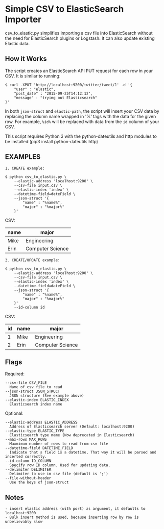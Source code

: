 # Simple CSV to ElasticSearch Importer

csv_to_elastic.py simplifies importing a csv file into ElasticSearch without the need for ElasticSearch plugins or Logstash.
It can also update existing Elastic data.

## How it Works

The script creates an ElasticSearch API PUT request for 
each row in your CSV. It is similar to running:

    $ curl -XPUT 'http://localhost:9200/twitter/tweet/1' -d '{
        "user" : "elastic",
        "post_date" : "2015-09-25T14:12:12",
        "message" : "trying out Elasticsearch"
    }'

In both `json-struct` and `elastic-path`, the script will
insert your CSV data by replacing the column name wrapped in '%'
tags with the data for the given row. For example, `%id%` will be 
replaced with data from the `id` column of your CSV.

This script requires Python 3 with the python-dateutils and http modules to be installed (pip3 install python-dateutils http)

## EXAMPLES
    1. CREATE example:

    $ python csv_to_elastic.py \
        --elastic-address 'localhost:9200' \
        --csv-file input.csv \
        --elastic-index 'index' \
        --datetime-field=dateField \
        --json-struct '{
            "name" : "%name%",
            "major" : "%major%"
        }'

CSV:

|  name  |      major       |
|--------|------------------|
|  Mike  |   Engineering    |
|  Erin  | Computer Science |


    2. CREATE/UPDATE example:

    $ python csv_to_elastic.py \
        --elastic-address 'localhost:9200' \
        --csv-file input.csv \
        --elastic-index 'index' \
        --datetime-field=dateField \
        --json-struct '{
            "name" : "%name%",
            "major" : "%major%"
        }'
        --id-column id
CSV:

|  id  |  name  |      major       |
|------|--------|------------------|
|   1  |  Mike  |   Engineering    |
|   2  |  Erin  | Computer Science |

## Flags
Required:
```
--csv-file CSV_FILE
  Name of csv file to read
--json-struct JSON_STRUCT
  JSON structure (See example above)
--elastic-index ELASTIC_INDEX
  Elasticsearch index name
```
  Optional:
  ```
  --elastic-address ELASTIC_ADDRESS
    Address of Elasticsearch server (Default: localhost:9200)
  --elastic-type ELASTIC_TYPE
    Elasticsearch type name (Now deprecated in Elasticsearch)
  --max-rows MAX_ROWS
    Maxmimum number of rows to read from csv file
  --datetime-field DATETIME_FIELD
    Indicate that a field is a datetime. That way it will be parsed and incerted correctly.
  --id-column ID_COLUMN
    Specify row ID column. Used for updating data. 
  --delimiter DELIMITER
    Delimiter to use in csv file (default is ';')
  --file-without-header
    Use the keys of json-struct
```

## Notes
    - insert elastic address (with port) as argument, it defaults to localhost:9200
    - Bulk insert method is used, because inserting row by row is unbelievably slow
